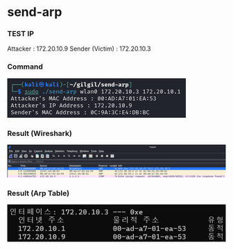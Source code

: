# send-arp
### TEST IP
Attacker : 172.20.10.9
Sender (Victim) : 172.20.10.3

### Command
![command](https://github.com/gi11rl/send-arp/blob/main/cmd.png?raw=true)

### Result (Wireshark)
![wireshark](https://github.com/gi11rl/send-arp/blob/main/wireshark.png?raw=true)

### Result (Arp Table)
![arp table](https://github.com/gi11rl/send-arp/blob/main/arp%20table.png?raw=true)
